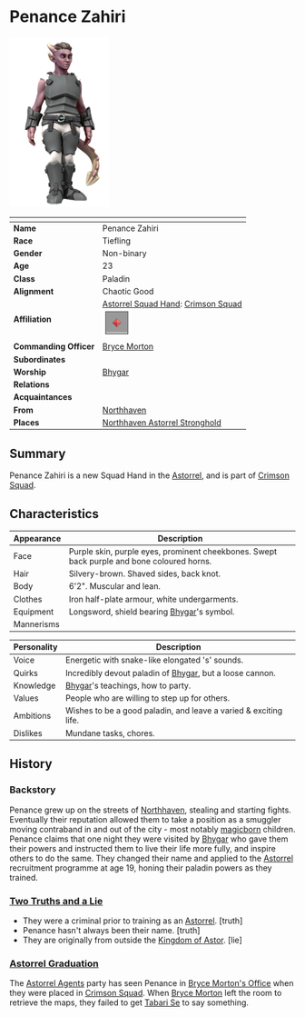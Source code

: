 # Penance Zahiri

<img src="../../images/people/penance-zahiri.png" height="300" />

| []() | |
| --- | --- |
| **Name** | Penance Zahiri |
| **Race** | Tiefling |
| **Gender** | Non-binary |
| **Age** | 23 |
| **Class** | Paladin |
| **Alignment** | Chaotic Good |
| **Affiliation** | [Astorrel Squad Hand](../civilisations/kingdom-of-astor/organisations/astorrel/ranks/2-squad-hand.md): [Crimson Squad](../civilisations/kingdom-of-astor/organisations/astorrel/squads/ruby.md)<br /><img src="../../images/ranks/astorrel-2-squad-hand.png" height="50" /> |
| **Commanding Officer** | [Bryce Morton](bryce-morton.md) |
| **Subordinates** | |
| **Worship** | [Bhygar](../gods/gods/bhygar.md) |
| **Relations** | |
| **Acquaintances** | |
| **From** | [Northhaven](../civilisations/kingdom-of-astor/settlements/northhaven/README.md) |
| **Places** | [Northhaven Astorrel Stronghold](../civilisations/kingdom-of-astor/settlements/northhaven/places/northhaven-astorrel-stronghold.md) |

## Summary

Penance Zahiri is a new Squad Hand in the [Astorrel](../civilisations/kingdom-of-astor/organisations/astorrel/README.md), and is part of [Crimson Squad](../civilisations/kingdom-of-astor/organisations/astorrel/squads/ruby.md).

## Characteristics

| Appearance | Description |
| --- | --- |
| Face | Purple skin, purple eyes, prominent cheekbones. Swept back purple and bone coloured horns. |
| Hair | Silvery-brown. Shaved sides, back knot. |
| Body | 6'2". Muscular and lean. |
| Clothes | Iron half-plate armour, white undergarments. |
| Equipment | Longsword, shield bearing [Bhygar](../gods/gods/bhygar.md)'s symbol. |
| Mannerisms | |

| Personality | Description |
| --- | --- |
| Voice | Energetic with snake-like elongated 's' sounds. |
| Quirks | Incredibly devout paladin of [Bhygar](../gods/gods/bhygar.md), but a loose cannon. |
| Knowledge | [Bhygar](../gods/gods/bhygar.md)'s teachings, how to party. |
| Values | People who are willing to step up for others. |
| Ambitions | Wishes to be a good paladin, and leave a varied & exciting life. |
| Dislikes | Mundane tasks, chores. |

## History

### Backstory

Penance grew up on the streets of [Northhaven](../civilisations/kingdom-of-astor/settlements/northhaven/README.md), stealing and starting fights. Eventually their reputation allowed them to take a position as a smuggler moving contraband in and out of the city - most notably [magicborn](../civilisations/kingdom-of-astor/magicborn.md) children. Penance claims that one night they were visited by [Bhygar](../gods/gods/bhygar.md) who gave them their powers and instructed them to live their life more fully, and inspire others to do the same. They changed their name and applied to the [Astorrel](../civilisations/kingdom-of-astor/organisations/astorrel/README.md) recruitment programme at age 19, honing their paladin powers as they trained.

### [Two Truths and a Lie](../../campaigns/astorrel-agents/two-truths-and-a-lie.md)

- They were a criminal prior to training as an [Astorrel](../civilisations/kingdom-of-astor/organisations/astorrel/README.md). [truth]
- Penance hasn't always been their name. [truth]
- They are originally from outside the [Kingdom of Astor](../civilisations/kingdom-of-astor/README.md). [lie]

### [Astorrel Graduation](../../campaigns/astorrel-agents/storylines/astorrel-graduation.md)

The [Astorrel Agents](../../campaigns/astorrel-agents/README.md) party has seen Penance in [Bryce Morton's Office](../civilisations/kingdom-of-astor/settlements/northhaven/places/bryce-mortons-office.md) when they were placed in [Crimson Squad](../civilisations/kingdom-of-astor/organisations/astorrel/squads/ruby.md). When [Bryce Morton](bryce-morton.md) left the room to retrieve the maps, they failed to get [Tabari Se](tabari-se.md) to say something.
